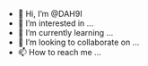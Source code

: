 - 👋 Hi, I’m @DAH9I
- 👀 I’m interested in ...
- 🌱 I’m currently learning ...
- 💞️ I’m looking to collaborate on ...
- 📫 How to reach me ...

<!---
DAH9I/DAH9I is a ✨ special ✨ repository because its `README.md` (this file) appears on your GitHub profile.
You can click the Preview link to take a look at your changes.
--->
